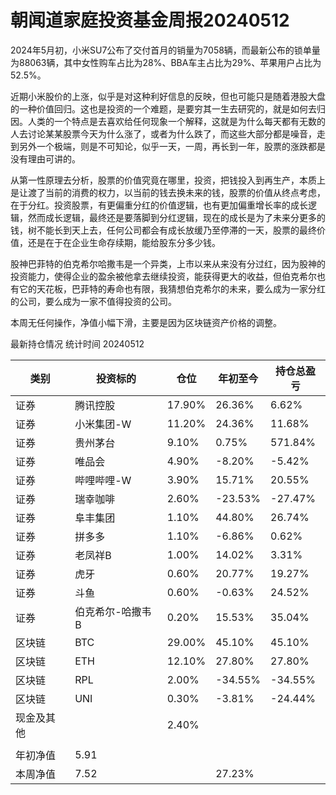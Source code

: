# 朝闻道家庭投资基金周报20240512

2024年5月初，小米SU7公布了交付首月的销量为7058辆，而最新公布的锁单量为88063辆，其中女性购车占比为28%、BBA车主占比为29%、苹果用户占比为52.5%。

近期小米股价的上涨，似乎是对这种利好信息的反映，但也可能只是随着港股大盘的一种价值回归。这也是投资的一个难题，是要穷其一生去研究的，就是如何去归因。人类的一个特点是去喜欢给任何现象一个解释，这就是为什么每天都有无数的人去讨论某某股票今天为什么涨了，或者为什么跌了，而这些大部分都是噪音，走到另外一个极端，则是不可知论，似乎一天，一周，再长到一年，股票的涨跌都是没有理由可讲的。

从第一性原理去分析，股票的价值究竟在哪里，投资，把钱投入到再生产，本质上是让渡了当前的消费的权力，以当前的钱去换未来的钱，股票的价值从终点考虑，在于分红。投资股票，有更偏重分红的价值逻辑，也有更加偏重增长率的成长逻辑，然而成长逻辑，最终还是要落脚到分红逻辑，现在的成长是为了未来分更多的钱，树不能长到天上去，任何公司都会有成长放缓乃至停滞的一天，股票的最终价值，还是在于在企业生命存续期，能给股东分多少钱。

股神巴菲特的伯克希尔哈撒韦是一个异类，上市以来从来没有分过红，因为股神的投资能力，使得企业的盈余被他拿去继续投资，能获得更大的收益，但伯克希尔也有它的天花板，巴菲特的寿命也有限，我猜想伯克希尔的未来，要么成为一家分红的公司，要么成为一家不值得投资的公司。

本周无任何操作，净值小幅下滑，主要是因为区块链资产价格的调整。

最新持仓情况 统计时间 20240512

| 类别       | 投资标的         | 仓位   | 年初至今 | 持仓总盈亏 |
| ---------- | ---------------- | ------ | -------- | ---------- |
| 证券       | 腾讯控股         | 17.90% | 26.36%   | 6.62%      |
| 证券       | 小米集团-W       | 11.20% | 24.36%   | 11.68%     |
| 证券       | 贵州茅台         | 9.10%  | 0.75%    | 571.84%    |
| 证券       | 唯品会           | 4.90%  | -8.20%   | -5.42%     |
| 证券       | 哔哩哔哩-W       | 3.90%  | 15.71%   | 20.55%     |
| 证券       | 瑞幸咖啡         | 2.60%  | -23.53%  | -27.47%    |
| 证券       | 阜丰集团         | 1.10%  | 44.80%   | 26.74%     |
| 证券       | 拼多多           | 1.10%  | -6.86%   | 0.62%      |
| 证券       | 老凤祥B          | 1.00%  | 14.02%   | 3.31%      |
| 证券       | 虎牙             | 0.60%  | 20.77%   | 19.27%     |
| 证券       | 斗鱼             | 0.60%  | -0.63%   | 24.52%     |
| 证券       | 伯克希尔-哈撒韦B | 0.20%  | 15.53%   | 35.04%     |
| 区块链     | BTC              | 29.00% | 45.10%   | 45.10%     |
| 区块链     | ETH              | 12.10% | 27.80%   | 27.80%     |
| 区块链     | RPL              | 2.00%  | -34.55%  | -34.55%    |
| 区块链     | UNI              | 0.30%  | -3.81%   | -24.44%    |
| 现金及其他 |                  | 2.40%  |          |            |
|            |                  |        |          |            |
| 年初净值   | 5.91             |        |          |            |
| 本周净值   | 7.52             |        | 27.23%   |            |

